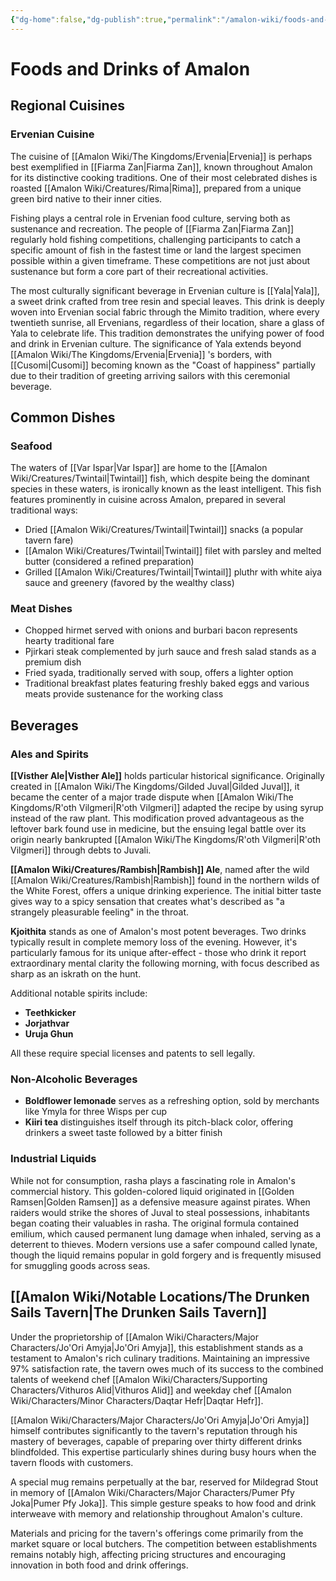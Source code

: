 ```yaml
---
{"dg-home":false,"dg-publish":true,"permalink":"/amalon-wiki/foods-and-drinks/foods-and-drinks-of-amalon/","dgPassFrontmatter":true,"noteIcon":""}
---
```


# Foods and Drinks of Amalon

## Regional Cuisines

### Ervenian Cuisine
The cuisine of [[Amalon Wiki/The Kingdoms/Ervenia\|Ervenia]] is perhaps best exemplified in [[Fiarma Zan\|Fiarma Zan]], known throughout Amalon for its distinctive cooking traditions. One of their most celebrated dishes is roasted [[Amalon Wiki/Creatures/Rima\|Rima]], prepared from a unique green bird native to their inner cities. 

Fishing plays a central role in Ervenian food culture, serving both as sustenance and recreation. The people of [[Fiarma Zan\|Fiarma Zan]] regularly hold fishing competitions, challenging participants to catch a specific amount of fish in the fastest time or land the largest specimen possible within a given timeframe. These competitions are not just about sustenance but form a core part of their recreational activities.

The most culturally significant beverage in Ervenian culture is [[Yala\|Yala]], a sweet drink crafted from tree resin and special leaves. This drink is deeply woven into Ervenian social fabric through the Mimito tradition, where every twentieth sunrise, all Ervenians, regardless of their location, share a glass of Yala to celebrate life. This tradition demonstrates the unifying power of food and drink in Ervenian culture. The significance of Yala extends beyond [[Amalon Wiki/The Kingdoms/Ervenia\|Ervenia]] 's borders, with [[Cusomi\|Cusomi]] becoming known as the "Coast of happiness" partially due to their tradition of greeting arriving sailors with this ceremonial beverage.

## Common Dishes

### Seafood
The waters of [[Var Ispar\|Var Ispar]] are home to the [[Amalon Wiki/Creatures/Twintail\|Twintail]] fish, which despite being the dominant species in these waters, is ironically known as the least intelligent. This fish features prominently in cuisine across Amalon, prepared in several traditional ways:
- Dried [[Amalon Wiki/Creatures/Twintail\|Twintail]] snacks (a popular tavern fare)
- [[Amalon Wiki/Creatures/Twintail\|Twintail]] filet with parsley and melted butter (considered a refined preparation)
- Grilled [[Amalon Wiki/Creatures/Twintail\|Twintail]] pluthr with white aiya sauce and greenery (favored by the wealthy class)

### Meat Dishes
- Chopped hirmet served with onions and burbari bacon represents hearty traditional fare
- Pjirkari steak complemented by jurh sauce and fresh salad stands as a premium dish
- Fried syada, traditionally served with soup, offers a lighter option
- Traditional breakfast plates featuring freshly baked eggs and various meats provide sustenance for the working class

## Beverages

### Ales and Spirits
**[[Visther Ale\|Visther Ale]]** holds particular historical significance. Originally created in [[Amalon Wiki/The Kingdoms/Gilded Juval\|Gilded Juval]], it became the center of a major trade dispute when [[Amalon Wiki/The Kingdoms/R'oth Vilgmeri\|R'oth Vilgmeri]] adapted the recipe by using syrup instead of the raw plant. This modification proved advantageous as the leftover bark found use in medicine, but the ensuing legal battle over its origin nearly bankrupted [[Amalon Wiki/The Kingdoms/R'oth Vilgmeri\|R'oth Vilgmeri]] through debts to Juvali.

**[[Amalon Wiki/Creatures/Rambish\|Rambish]] Ale**, named after the wild [[Amalon Wiki/Creatures/Rambish\|Rambish]] found in the northern wilds of the White Forest, offers a unique drinking experience. The initial bitter taste gives way to a spicy sensation that creates what's described as "a strangely pleasurable feeling" in the throat.

**Kjoithita** stands as one of Amalon's most potent beverages. Two drinks typically result in complete memory loss of the evening. However, it's particularly famous for its unique after-effect - those who drink it report extraordinary mental clarity the following morning, with focus described as sharp as an iskrath on the hunt.

Additional notable spirits include:
- **Teethkicker**
- **Jorjathvar**
- **Uruja Ghun**

All these require special licenses and patents to sell legally.

### Non-Alcoholic Beverages
- **Boldflower lemonade** serves as a refreshing option, sold by merchants like Ymyla for three Wisps per cup
- **Kiiri tea** distinguishes itself through its pitch-black color, offering drinkers a sweet taste followed by a bitter finish

### Industrial Liquids
While not for consumption, rasha plays a fascinating role in Amalon's commercial history. This golden-colored liquid originated in [[Golden Ramsen\|Golden Ramsen]] as a defensive measure against pirates. When raiders would strike the shores of Juval to steal possessions, inhabitants began coating their valuables in rasha. The original formula contained emilium, which caused permanent lung damage when inhaled, serving as a deterrent to thieves. Modern versions use a safer compound called lynate, though the liquid remains popular in gold forgery and is frequently misused for smuggling goods across seas.

## [[Amalon Wiki/Notable Locations/The Drunken Sails Tavern\|The Drunken Sails Tavern]]

Under the proprietorship of [[Amalon Wiki/Characters/Major Characters/Jo'Ori Amyja\|Jo'Ori Amyja]], this establishment stands as a testament to Amalon's rich culinary traditions. Maintaining an impressive 97% satisfaction rate, the tavern owes much of its success to the combined talents of weekend chef [[Amalon Wiki/Characters/Supporting Characters/Vithuros Alid\|Vithuros Alid]] and weekday chef [[Amalon Wiki/Characters/Minor Characters/Daqtar Hefr\|Daqtar Hefr]].

[[Amalon Wiki/Characters/Major Characters/Jo'Ori Amyja\|Jo'Ori Amyja]] himself contributes significantly to the tavern's reputation through his mastery of beverages, capable of preparing over thirty different drinks blindfolded. This expertise particularly shines during busy hours when the tavern floods with customers.

A special mug remains perpetually at the bar, reserved for Mildegrad Stout in memory of [[Amalon Wiki/Characters/Major Characters/Pumer Pfy Joka\|Pumer Pfy Joka]]. This simple gesture speaks to how food and drink interweave with memory and relationship throughout Amalon's culture.

Materials and pricing for the tavern's offerings come primarily from the market square or local butchers. The competition between establishments remains notably high, affecting pricing structures and encouraging innovation in both food and drink offerings.